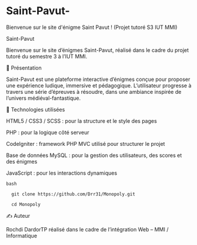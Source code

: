 # Saint-Pavut-
Bienvenue sur le site d'énigme Saint Pavut ! (Projet tutoré S3 IUT MMI)

Saint-Pavut

Bienvenue sur le site d’énigmes Saint-Pavut, réalisé dans le cadre du projet tutoré du semestre 3 à l’IUT MMI.

🧩 Présentation

Saint-Pavut est une plateforme interactive d’énigmes conçue pour proposer une expérience ludique, immersive et pédagogique. L’utilisateur progresse à travers une série d’épreuves à résoudre, dans une ambiance inspirée de l’univers médiéval-fantastique.

🔧 Technologies utilisées

HTML5 / CSS3 / SCSS : pour la structure et le style des pages

PHP : pour la logique côté serveur

CodeIgniter : framework PHP MVC utilisé pour structurer le projet

Base de données MySQL : pour la gestion des utilisateurs, des scores et des énigmes

JavaScript : pour les interactions dynamiques


 ```
bash

   git clone https://github.com/Drr31/Monopoly.git

   cd Monopoly

 ```

✍️ Auteur

Rochdi DardorTP réalisé dans le cadre de l’intégration Web – MMI / Informatique
